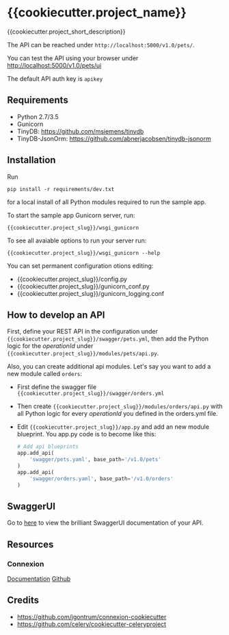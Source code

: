 # {{cookiecutter.project_name}}

{{cookiecutter.project_short_description}}

The API can be reached under ```http://localhost:5000/v1.0/pets/```.

You can test the API using your browser under 
<http://localhost:5000/v1.0/pets/ui>

The default API auth key is ```apikey```

## Requirements

- Python 2.7/3.5
- Gunicorn
- TinyDB: <https://github.com/msiemens/tinydb>
- TinyDB-JsonOrm: <https://github.com/abnerjacobsen/tinydb-jsonorm>

## Installation

Run 
```shell
pip install -r requirements/dev.txt
```
for a local install of all Python modules required to run the sample app.

To start the sample app Gunicorn server, run:
```shell
{{cookiecutter.project_slug}}/wsgi_gunicorn
```

To see all avaiable options to run your server run:
```shell
{{cookiecutter.project_slug}}/wsgi_gunicorn --help
```

You can set permanent configuration otions editing:
* {{cookiecutter.project_slug}}/config.py
* {{cookiecutter.project_slug}}/gunicorn_conf.py
* {{cookiecutter.project_slug}}/gunicorn_logging.conf

## How to develop an API

First, define your REST API in the configuration under 
```{{cookiecutter.project_slug}}/swagger/pets.yml```, 
then add the Python logic for the *operationId* under 
```{{cookiecutter.project_slug}}/modules/pets/api.py```.

Also, you can create additional api modules. Let's say you want to add a new 
module called ```orders```:

- First define the swagger file 
```{{cookiecutter.project_slug}}/swagger/orders.yml```

- Then create ```{{cookiecutter.project_slug}}/modules/orders/api.py``` with all 
Python logic for every *operationId* you defined in the orders.yml file.

- Edit ```{{cookiecutter.project_slug}}/app.py``` and add an new module blueprint. 
    You app.py code is to become like this:
    ```python
    # Add api blueprints
    app.add_api(
        'swagger/pets.yaml', base_path='/v1.0/pets'
    )
    app.add_api(
        'swagger/orders.yaml', base_path='/v1.0/orders'
    )
    ```

## SwaggerUI

Go to [here](http://localhost:5000/v1.0/pets/ui) to view the brilliant SwaggerUI documentation of your API.

## Resources
### Connexion
[Documentation](https://connexion.readthedocs.io/en/latest/)
[Github](https://github.com/zalando/connexion)

## Credits
* <https://github.com/jgontrum/connexion-cookiecutter>
* <https://github.com/celery/cookiecutter-celeryproject>


